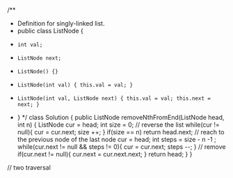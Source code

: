 /**
 * Definition for singly-linked list.
 * public class ListNode {
 *     int val;
 *     ListNode next;
 *     ListNode() {}
 *     ListNode(int val) { this.val = val; }
 *     ListNode(int val, ListNode next) { this.val = val; this.next = next; }
 * }
 */
class Solution {
    public ListNode removeNthFromEnd(ListNode head, int n) {
        ListNode cur = head;
        int size = 0;
        // reverse the list
        while(cur != null){
            cur = cur.next;
            size ++;
        }
        if(size == n) return head.next;
        // reach to the previous node of the last node
        cur = head;
        int steps = size - n -1 ;
        while(cur.next != null && steps != 0){
            cur = cur.next;
            steps --;
        }
        // remove 
        if(cur.next != null){
            cur.next = cur.next.next;
        }
        return head;
    }
}

// two traversal 
